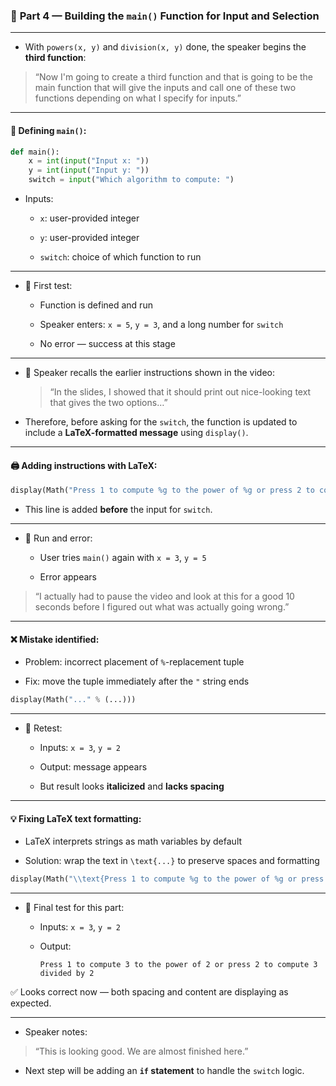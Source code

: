 ### 📘 **Part 4 — Building the `main()` Function for Input and Selection**

---

- With `powers(x, y)` and `division(x, y)` done, the speaker begins the **third function**:
    

> “Now I'm going to create a third function and that is going to be the main function that will give the inputs and call one of these two functions depending on what I specify for inputs.”

---

#### 🔧 Defining `main()`:

```python
def main():
    x = int(input("Input x: "))
    y = int(input("Input y: "))
    switch = input("Which algorithm to compute: ")
```

- Inputs:
    
    - `x`: user-provided integer
        
    - `y`: user-provided integer
        
    - `switch`: choice of which function to run
        

---

- 🧪 First test:
    
    - Function is defined and run
        
    - Speaker enters: `x = 5`, `y = 3`, and a long number for `switch`
        
    - No error — success at this stage
        

---

- 💬 Speaker recalls the earlier instructions shown in the video:
    
    > “In the slides, I showed that it should print out nice-looking text that gives the two options…”
    
- Therefore, before asking for the `switch`, the function is updated to include a **LaTeX-formatted message** using `display()`.
    

---

#### 🖨️ Adding instructions with LaTeX:

```python
display(Math("Press 1 to compute %g to the power of %g or press 2 to compute %g divided by %g" % (x, y, x, y)))
```

- This line is added **before** the input for `switch`.
    

---

- 🧪 Run and error:
    
    - User tries `main()` again with `x = 3`, `y = 5`
        
    - Error appears
        

> “I actually had to pause the video and look at this for a good 10 seconds before I figured out what was actually going wrong.”

---

#### ❌ Mistake identified:

- Problem: incorrect placement of `%`-replacement tuple
    
- Fix: move the tuple immediately after the `"` string ends
    

```python
display(Math("..." % (...)))
```

---

- 🧪 Retest:
    
    - Inputs: `x = 3`, `y = 2`
        
    - Output: message appears
        
    - But result looks **italicized** and **lacks spacing**
        

---

#### 💡 Fixing LaTeX text formatting:

- LaTeX interprets strings as math variables by default
    
- Solution: wrap the text in `\text{...}` to preserve spaces and formatting
    

```python
display(Math("\\text{Press 1 to compute %g to the power of %g or press 2 to compute %g divided by %g}" % (x, y, x, y)))
```

---

- 🧪 Final test for this part:
    
    - Inputs: `x = 3`, `y = 2`
        
    - Output:
        
        ```
        Press 1 to compute 3 to the power of 2 or press 2 to compute 3 divided by 2
        ```
        

✅ Looks correct now — both spacing and content are displaying as expected.

---

- Speaker notes:
    

> “This is looking good. We are almost finished here.”

- Next step will be adding an **`if` statement** to handle the `switch` logic.